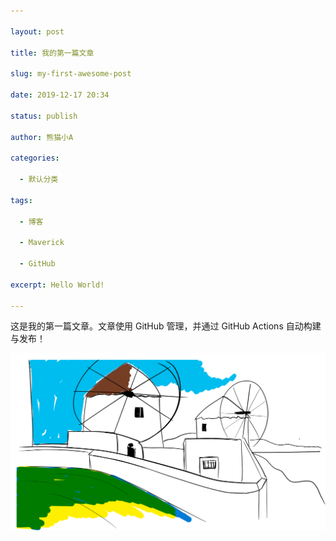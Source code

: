 ```yaml
---

layout: post

title: 我的第一篇文章

slug: my-first-awesome-post

date: 2019-12-17 20:34

status: publish

author: 熊猫小A

categories: 

  - 默认分类

tags: 

  - 博客

  - Maverick

  - GitHub

excerpt: Hello World!

---
```




这是我的第一篇文章。文章使用 GitHub 管理，并通过 GitHub Actions 自动构建与发布！

![幽灵公主剧照](./images/Sketchpad.png)
